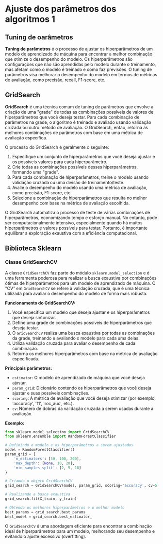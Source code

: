 # Ajuste dos parâmetros dos algoritmos 1

## Tuning de oarâmetros

**Tuning de parâmetros** é o processo de ajustar os hiperparâmetros de um modelo de aprendizado de máquina para encontrar a melhor combinação que otimize o desempenho do modelo. Os hiperparâmetros são configurações que não são aprendidas pelo modelo durante o treinamento, mas afetam como o modelo é treinado e como faz previsões. O tuning de parâmetros visa melhorar o desempenho do modelo em termos de métricas de avaliação, como precisão, recall, F1-score, etc.

## GridSearch

**GridSearch** é uma técnica comum de tuning de parâmetros que envolve a criação de uma "grade" de todas as combinações possíveis de valores de hiperparâmetros que você deseja testar. Para cada combinação de parâmetros na grade, o algoritmo é treinado e avaliado usando validação cruzada ou outro método de avaliação. O GridSearch, então, retorna as melhores combinações de parâmetros com base em uma métrica de avaliação específica.

O processo do GridSearch é geralmente o seguinte:

1. Especifique um conjunto de hiperparâmetros que você deseja ajustar e os possíveis valores para cada hiperparâmetro.
2. Crie todas as combinações possíveis desses hiperparâmetros, formando uma "grade".
3. Para cada combinação de hiperparâmetros, treine o modelo usando validação cruzada ou uma divisão de treinamento/teste.
4. Avalie o desempenho do modelo usando uma métrica de avaliação, como precisão, F1-score, etc.
5. Selecione a combinação de hiperparâmetros que resulta no melhor desempenho com base na métrica de avaliação escolhida.

O GridSearch automatiza o processo de teste de várias combinações de hiperparâmetros, economizando tempo e esforço manual. No entanto, pode ser computacionalmente intensivo, especialmente quando há muitos hiperparâmetros e valores possíveis para testar. Portanto, é importante equilibrar a exploração exaustiva com a eficiência computacional.

## Biblioteca Sklearn

### Classe GridSearchCV

A classe `GridSearchCV` faz parte do módulo `sklearn.model_selection` e é uma ferramenta poderosa para realizar a busca exaustiva por combinações ótimas de hiperparâmetros para um modelo de aprendizado de máquina. O "CV" em `GridSearchCV` se refere à validação cruzada, que é uma técnica utilizada para avaliar o desempenho do modelo de forma mais robusta.

**Funcionamento do GridSearchCV:**

1. Você especifica um modelo que deseja ajustar e os hiperparâmetros que deseja sintonizar.
2. Define uma grade de combinações possíveis de hiperparâmetros que deseja testar.
3. O `GridSearchCV` realiza uma busca exaustiva por todas as combinações da grade, treinando e avaliando o modelo para cada uma delas.
4. Utiliza validação cruzada para avaliar o desempenho de cada combinação.
5. Retorna os melhores hiperparâmetros com base na métrica de avaliação especificada.

**Principais parâmetros:**

- `estimator`: O modelo de aprendizado de máquina que você deseja ajustar.
- `param_grid`: Dicionário contendo os hiperparâmetros que você deseja ajustar e suas possíveis combinações.
- `scoring`: A métrica de avaliação que você deseja otimizar (por exemplo, 'accuracy', 'f1', 'roc_auc', etc.).
- `cv`: Número de dobras da validação cruzada a serem usadas durante a avaliação.

**Exemplo:**

```python
from sklearn.model_selection import GridSearchCV
from sklearn.ensemble import RandomForestClassifier

# Definindo o modelo e os hiperparâmetros a serem ajustados
model = RandomForestClassifier()
param_grid = {
    'n_estimators': [50, 100, 200],
    'max_depth': [None, 10, 20],
    'min_samples_split': [2, 5, 10]
}

# Criando o objeto GridSearchCV
grid_search = GridSearchCV(model, param_grid, scoring='accuracy', cv=5)

# Realizando a busca exaustiva
grid_search.fit(X_train, y_train)

# Obtendo os melhores hiperparâmetros e o melhor modelo
best_params = grid_search.best_params_
best_model = grid_search.best_estimator_
```

O `GridSearchCV` é uma abordagem eficiente para encontrar a combinação ideal de hiperparâmetros para um modelo, melhorando seu desempenho e evitando o ajuste excessivo (overfitting).
